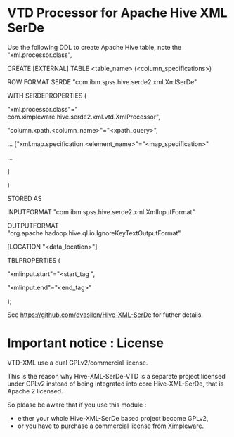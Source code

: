 VTD Processor for Apache Hive XML SerDe
==============

Use the following DDL to create Apache Hive table, note the "xml.processor.class", 

CREATE [EXTERNAL] TABLE &lt;table_name&gt; (&lt;column_specifications&gt;)

ROW FORMAT SERDE "com.ibm.spss.hive.serde2.xml.XmlSerDe"

WITH SERDEPROPERTIES (

"xml.processor.class"=" com.ximpleware.hive.serde2.xml.vtd.XmlProcessor",

"column.xpath.&lt;column_name&gt;"="&lt;xpath_query&gt;",

... ["xml.map.specification.&lt;element_name&gt;"="&lt;map_specification&gt;"

...

]

)

STORED AS

INPUTFORMAT "com.ibm.spss.hive.serde2.xml.XmlInputFormat"

OUTPUTFORMAT "org.apache.hadoop.hive.ql.io.IgnoreKeyTextOutputFormat"

[LOCATION "&lt;data_location&gt;"]

TBLPROPERTIES (

"xmlinput.start"="&lt;start_tag ",

"xmlinput.end"="&lt;end_tag&gt;"

); 



See https://github.com/dvasilen/Hive-XML-SerDe for futher details.

# Important notice : License

VTD-XML use a dual GPLv2/commercial license.

This is the reason why Hive-XML-SerDe-VTD is a separate project licensed under 
GPLv2 instead of being integrated into core Hive-XML-SerDe, that is Apache 2 licensed.

So please be aware that if you use this module :

* either your whole Hive-XML-SerDe based project become GPLv2,
* or you have to purchase a commercial license from [Ximpleware](http://www.ximpleware.com).